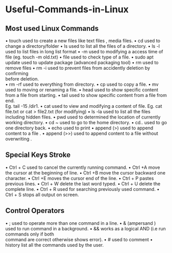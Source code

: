 # Useful-Commands-in-Linux


## Most used Linux Commands

•	touch                      used to create a new files like text files , media files.
•	cd                             used to change a directory/folder
•	 ls                              used to list all the files of a directory.
•	ls -l                            used to list files in long list format
•	-m                           used to modifying a  access time of  file (eg. touch -m    old.txt)
•	file                            used to check type of a file.
•	sudo apt update     used to update package (advanced packaging tool)
•	rm                                 used to remove files
•	rm -i                         used to prevent files from accidently deletion by confirming                                                          
                                   before deletion.                                                                              
•	rm -rf                        used to everything from directory.
•	cp                                used to copy a file.
•	mv                             used to moving or renaming a file.
•	head                         used to  show specific content from a file from starting.
•	tail                            used to show specific content from a file from end.                                  
                                  Eg.  tail -15 /dir1.
•	cat                           used to view and modifying a content of file.
                                 Eg.  cat file.txt  or cat > file2.txt (for modifying)
•	ls -la                        used to list all the files including hidden files.
•	pwd                        used to determined the location of currently working directory.
•	cd ~                         used to go to the  home directory.
•	 cd..                        used to go one directory back.
•	echo                       used to print
•	append (>)           used to append content to a file .
•	append (>>)           used to append content to a file without overwriting .

  
  ## Special  Keys Stroke
•	Ctrl + C                           used to cancel the currently running command.
•	Ctrl +A                            move the cursor at the beginning of line.
•	Ctrl +B                             move the cursor backward one character.
•	Ctrl +E                              moves the cursor end of the line.
•	Ctrl + P                          pastes previous lines.
•	Ctrl + W                        delete the last word typed.
•	Ctrl + U                           delete the complete line.
•	Ctrl + R                            used for searching previously used command.
•	Ctrl + S                            stops all output on screen.
 
     
   ## Control Operators

•	;                              used to operate more than one command in a line.
•	& (ampersand )     used to run command in a background.
•	&&                            works as a logical AND (i.e run  commands only if both              
                                    command are correct otherwise shows error).
•	#                                used to comment
•	history                     list all the commands used by the user.
